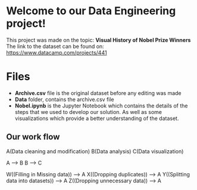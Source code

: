 # Welcome to our Data Engineering project!

This project was made on the topic: **Visual History of Nobel Prize Winners**
The link to the dataset can be found on: https://www.datacamp.com/projects/441

# Files
- **Archive.csv** file is the original dataset before any editing was made
-  **Data** folder,  contains the archive.csv file
- **Nobel.ipynb** is the Jupyter Notebook which contains the details of the steps that we used to develop our solution. As well as some visualizations which provide a better understanding of the dataset. 

## Our work flow
A(Data cleaning and modification) 
B(Data analysis)
C(Data visualization)

A --> B
B --> C

W((Filling in Missing data)) --> A 
X((Dropping duplicates)) --> A
Y((Splitting data into datasets)) --> A
Z((Dropping unnecessary data)) --> A

